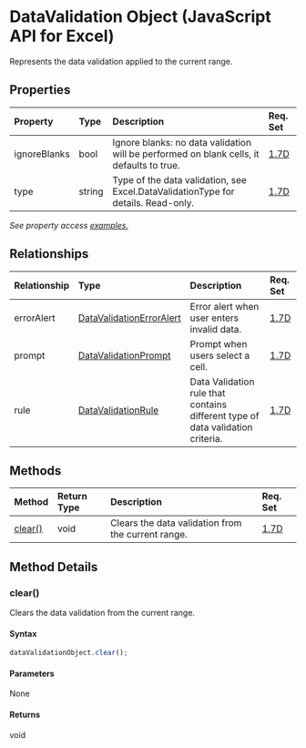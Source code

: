 # DataValidation Object (JavaScript API for Excel)

Represents the data validation applied to the current range.

## Properties

| Property	   | Type	|Description| Req. Set|
|:---------------|:--------|:----------|:----|
|ignoreBlanks|bool|Ignore blanks: no data validation will be performed on blank cells, it defaults to true.|[1.7D](../requirement-sets/excel-api-requirement-sets.md)|
|type|string|Type of the data validation, see Excel.DataValidationType for details. Read-only.|[1.7D](../requirement-sets/excel-api-requirement-sets.md)|

_See property access [examples.](#property-access-examples)_

## Relationships
| Relationship | Type	|Description| Req. Set|
|:---------------|:--------|:----------|:----|
|errorAlert|[DataValidationErrorAlert](datavalidationerroralert.md)|Error alert when user enters invalid data.|[1.7D](../requirement-sets/excel-api-requirement-sets.md)|
|prompt|[DataValidationPrompt](datavalidationprompt.md)|Prompt when users select a cell.|[1.7D](../requirement-sets/excel-api-requirement-sets.md)|
|rule|[DataValidationRule](datavalidationrule.md)|Data Validation rule that contains different type of data validation criteria.|[1.7D](../requirement-sets/excel-api-requirement-sets.md)|

## Methods

| Method		   | Return Type	|Description| Req. Set|
|:---------------|:--------|:----------|:----|
|[clear()](#clear)|void|Clears the data validation from the current range.|[1.7D](../requirement-sets/excel-api-requirement-sets.md)|

## Method Details


### clear()
Clears the data validation from the current range.

#### Syntax
```js
dataValidationObject.clear();
```

#### Parameters
None

#### Returns
void
